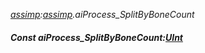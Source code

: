 _[assimp](../../modules/assimp/assimp-module.md):[assimp](../../modules/assimp/assimp-module.md).aiProcess\_SplitByBoneCount_
##### Const aiProcess\_SplitByBoneCount:[UInt](../../modules/wonkey/wonkey-types-uint.md)
